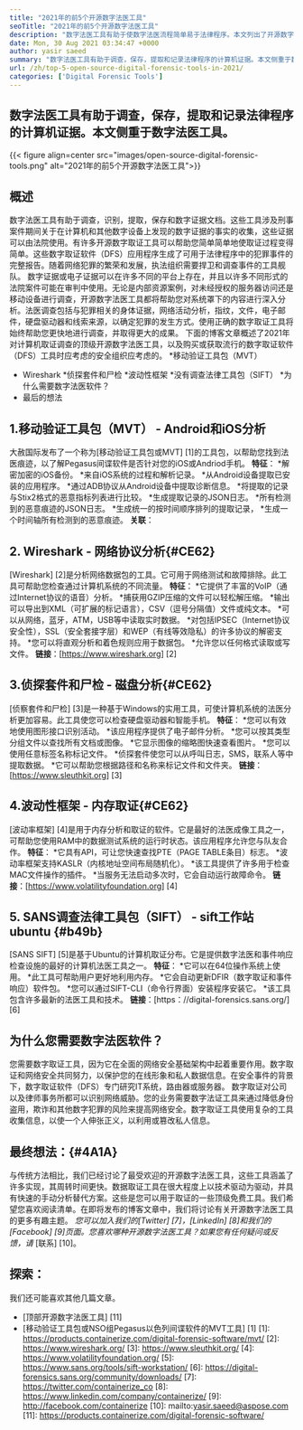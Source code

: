 ```yaml
---
title: "2021年的前5个开源数字法医工具" 
seoTitle: "2021年的前5个开源数字法医工具" 
description: "数字法医工具有助于使数字法医流程简单易于法律程序。本文列出了开源数字法医工具。" 
date: Mon, 30 Aug 2021 03:34:47 +0000
author: yasir saeed
summary: "数字法医工具有助于调查，保存，提取和记录法律程序的计算机证据。本文侧重于数字法医工具。" 
url: /zh/top-5-open-source-digital-forensic-tools-in-2021/
categories: ['Digital Forensic Tools']
---
```


## 数字法医工具有助于调查，保存，提取和记录法律程序的计算机证据。本文侧重于数字法医工具。

{{< figure align=center src="images/open-source-digital-forensic-tools.png" alt="2021年的前5个开源数字法医工具">}}


## **概述**
数字法医工具有助于调查，识别，提取，保存和数字证据文档。这些工具涉及刑事案件期间关于在计算机和其他数字设备上发现的数字证据的事实的收集，这些证据可以由法院使用。有许多开源数字取证工具可以帮助您简单简单地使取证过程变得简单。这些数字取证软件（DFS）应用程序生成了可用于法律程序中的犯罪事件的完整报告。随着网络犯罪的繁荣和发展，执法组织需要捍卫和调查事件的工具舰队。
数字证据或电子证据可以在许多不同的平台上存在，并且以许多不同形式的法院案件可能在审判中使用。无论是内部资源案例，对未经授权的服务器访问还是移动设备进行调查，开源数字法医工具都将帮助您对系统罩下的内容进行深入分析。法医调查包括与犯罪相关的身体证据，网络活动分析，指纹，文件，电子邮件，硬盘驱动器和线索来源，以确定犯罪的发生方式。使用正确的数字取证工具将始终帮助您更快地进行调查，并取得更大的成果。
下面的博客文章概述了2021年对计算机取证调查的顶级开源数字法医工具，以及购买或获取流行的数字取证软件（DFS）工具时应考虑的安全组织应考虑的。
  *移动验证工具包（MVT）
  * Wireshark
  *侦探套件和尸检
  *波动性框架
  *没有调查法律工具包（SIFT）
  *为什么需要数字法医软件？
  * 最后的想法

## 1.移动验证工具包（MVT） -  Android和iOS分析
大赦国际发布了一个称为[移动验证工具包或MVT] [1]的工具包，以帮助您找到法医痕迹，以了解Pegasus间谍软件是否针对您的iOS或Andriod手机。
**特征**：
  *解密加密的iOS备份。
  *来自iOS系统的过程和解析记录。
  *从Android设备提取已安装的应用程序。
  *通过ADB协议从Android设备中提取诊断信息。
  *将提取的记录与Stix2格式的恶意指标列表进行比较。
  *生成提取记录的JSON日志。
  *所有检测到的恶意痕迹的JSON日志。
  *生成统一的按时间顺序排列的提取记录，
  *生成一个时间轴所有检测到的恶意痕迹。
**关联**：

## 2. Wireshark  - 网络协议分析{#CE62}
[Wireshark] [2]是分析网络数据包的工具。它可用于网络测试和故障排除。此工具可帮助您检查通过计算机系统的不同流量。
**特征**：
  *它提供了丰富的VoIP（通过Internet协议的语音）分析。
  *捕获用GZIP压缩的文件可以轻松解压缩。
  *输出可以导出到XML（可扩展的标记语言），CSV（逗号分隔值）文件或纯文本。
  *可以从网络，蓝牙，ATM，USB等中读取实时数据。
  *对包括IPSEC（Internet协议安全性），SSL（安全套接字层）和WEP（有线等效隐私）的许多协议的解密支持。
  *您可以将直观分析和着色规则应用于数据包。
  *允许您以任何格式读取或写文件。
**链接**：[https://www.wireshark.org] [2]

## 3.侦探套件和尸检 - 磁盘分析{#CE62}
[侦察套件和尸检] [3]是一种基于Windows的实用工具，可使计算机系统的法医分析更加容易。此工具使您可以检查硬盘驱动器和智能手机。
**特征**：
  *您可以有效地使用图形接口识别活动。
  *该应用程序提供了电子邮件分析。
  *您可以按其类型分组文件以查找所有文档或图像。
  *它显示图像的缩略图快速查看图片。
  *您可以使用任意标签名称标记文件。
  *侦探套件使您可以从呼叫日志，SMS，联系人等中提取数据。
  *它可以帮助您根据路径和名称来标记文件和文件夹。
**链接**：[https://www.sleuthkit.org] [3]

## 4.波动性框架 - 内存取证{#CE62}
[波动率框架] [4]是用于内存分析和取证的软件。它是最好的法医成像工具之一，可帮助您使用RAM中的数据测试系统的运行时状态。该应用程序允许您与队友合作。
**特征**：
  *它具有API，可让您快速查找PTE（PAGE TABLE条目）标志。
  *波动率框架支持KASLR（内核地址空间布局随机化）。
  *该工具提供了许多用于检查MAC文件操作的插件。
  *当服务无法启动多次时，它会自动运行故障命令。
**链接**：[https://www.volatilityfoundation.org] [4]

## 5. SANS调查法律工具包（SIFT） -  sift工作站ubuntu {#b49b}
[SANS SIFT] [5]是基于Ubuntu的计算机取证分布。它是提供数字法医和事件响应检查设施的最好的计算机法医工具之一。
**特征**：
  *它可以在64位操作系统上使用。
  *此工具可帮助用户更好地利用内存。
  *它会自动更新DFIR（数字取证和事件响应）软件包。
  *您可以通过SIFT-CLI（命令行界面）安装程序安装它。
  *该工具包含许多最新的法医工具和技术。
**链接**：[https：//digital-forensics.sans.org/] [6]

## 为什么您需要数字法医软件？
您需要数字取证工具，因为它在全面的网络安全基础架构中起着重要作用。数字取证和网络安全共同努力，以保护您的在线形象和私人数据信息。在安全事件的背景下，数字取证软件（DFS）专门研究IT系统，路由器或服务器。
数字取证对公司以及律师事务所都可以识别网络威胁。您的业​​务需要数字法证工具来通过降低身份盗用，欺诈和其他数字犯罪的风险来提高网络安全。数字取证工具使用复杂的工具收集信息，以使一个人伸张正义，以利用或篡改私人信息。

## 最终想法：{#4A1A}
与传统方法相比，我们已经讨论了最受欢迎的开源数字法医工具，这些工具涵盖了许多实现，其周转时间更快。数据取证工具在很大程度上以技术驱动为驱动，并具有快速的手动分析替代方案。这些是您可以用于取证的一些顶级免费工具。我们希望您喜欢阅读清单。在即将发布的博客文章中，我们将讨论有关开源数字法医工具的更多有趣主题。
_您可以加入我们的[Twitter] [7]，[LinkedIn] [8]和我们的[Facebook] [9]页面。您喜欢哪种开源数字法医工具？如果您有任何疑问或反馈，请_ [联系] [10]。

## 探索：
我们还可能喜欢其他几篇文章。
  * [顶部开源数字法医工具] [11]
  * [移动验证工具包或NSO组Pegasus以色列间谍软件的MVT工具] [1]
[1]: https://products.containerize.com/digital-forensic-software/mvt/
[2]: https://www.wireshark.org/
[3]: https://www.sleuthkit.org/
[4]: https://www.volatilityfoundation.org/
[5]: https://www.sans.org/tools/sift-workstation/
[6]: https://digital-forensics.sans.org/community/downloads/
[7]: https://twitter.com/containerize_co
[8]: https://www.linkedin.com/company/containerize/
[9]: http://facebook.com/containerize
[10]: mailto:yasir.saeed@aspose.com
[11]: https://products.containerize.com/digital-forensic-software/
